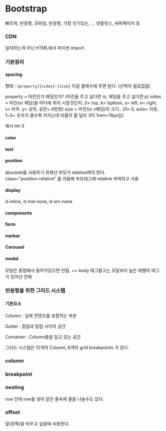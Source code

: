 # Bootstrap
빠르게, 반응형, 모바일, 반응형, 가장 인기있는, ...
넷플릿스, 싸피페이지 등


### CDN
설치하는게 아닌 HTML에서 
파이썬 import


### 기본원리

#### spacing
형태 : `{property}{sides}-{size}` 이걸 클래수에 주면 된다. (선택자 필요없음)

property = 마진인가 패딩인가? (마진을 주고 싶다면 m, 패딩을 주고 싶다면 p)
sides = 마진(or 패딩)을 어디에 위치 시킬것인지..(t= top, b= bpttom, s= left, e= right, x= 좌우, y= 상하, 공란= 4방향)
size = 마진(or v패딩)의 크기.. (0= 0, auto= 자동, 1~5= 숫자가 클수록 커지는데 비율이 좀 달라 3이 1rem=16px임)

예시 mt-3

#### color


#### text

#### position
absolute를 사용하기 위해선 부모가 relative여야 한다.<br>
class="position-relative" 를 이용해 부모태그에 relative 부여하고 사용

#### display
d-inline, d-md-none, d-sm-none


#### components

#### form

#### navbar

#### Carousel

#### modal
모달은 중접해서 들어가있으면 안됨. == body 태그말고는 모달보다 높은 레벨의 태그가 있어선 안돼


### 반응형을 위한 그리드 시스템

#### 기본요소
Column : 실제 컨텐츠를 포함하는 부분

Gutter : 칼럼과 칼럼 사이의 공간

Container : Column들을 담고 있는 공간

그리드 시스템은 12개의 Column, 6개의 grid breakpoints 가 있다.

### column

### breakpoint

### nesting
row 안에 row를 넣어 같은 줄속에 줄을 나눌수도 있다.

### offset
앞(왼쪽)을 비우고 싶을때 사용한다.